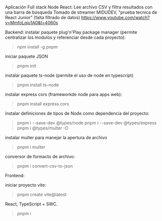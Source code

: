 Aplicación Full stack Node React: Lee archivo CSV y filtra resultados con una barra de búsqueda
Tomado de streamer MIDUDEV, "prueba tecnica de React Junior" (falta filtrado de datos)
https://www.youtube.com/watch?v=MmfoLqiu1A0&t=4060s

Backend:
instalar paquete plug'n'Play package manager (permite centralizar los modulos y referenciar desde cada proyecto):

> npm install -g pnpm

iniciar paquete JSON

> pnpm init

instalar paquete ts-node (permite el uso de node en typescript)

> pnpm install ts-node

instalar express cors (frameworkde node para apps web):

> pnpm install express cors

instalar definiciones de tipos de Node como dependencia del proyecto:

> pnpm i --save-dev @types/node
> pnpm i --save-dev @types/express
> pnpm i @types/multer -D

instalar multer para manejar la apertura de archivo

> pnpm i multer

conversor de formacto de archivo:

> pnpm i convert-csv-to-json

Frontend:

iniciar proyecto vite:

> pnpm create vite@latest

React, TypeScript + SWC.

> pnpm i
